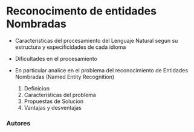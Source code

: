 # Reconocimento de entidades Nombradas

- Caracteristicas del procesamiento del Lenguaje Natural segun su estructura y especificidades de cada idioma

- Dificultades en el procesamiento

- En particular analice en el problema del reconocimiento de Entidades Nombradas (Named Entity Recognition)
  1. Definicion
  2. Caracteristicas del problema
  3. Propuestas de Solucion
  4. Vantajas y desventajas


### Autores